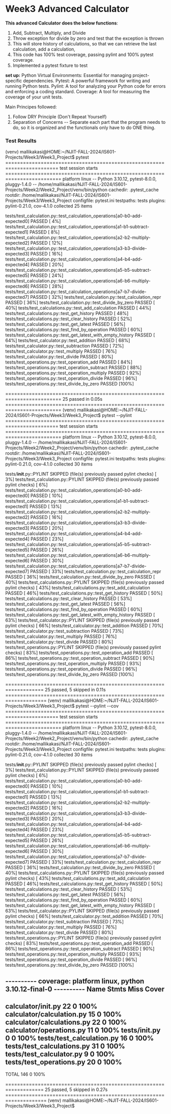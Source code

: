 #  Week3 Advanced Calculator 

**This advanced Calculator does the below functions**:
1. Add, Subtract, Multiply, and Divide
2. Throw exception for divide by zero and test that the exception is thrown
3. This will store history of calculations, so that we can retrieve the last calculation, add a calculation, 
4. This code has 100% test coverage, passing pylint and 100% pytest coverage.  
5. Implemented a pytest fixture to test  

**set up:**
Python Virtual Environments: Essential for managing project-specific dependencies.
Pytest: A powerful framework for writing and running Python tests.
Pylint: A tool for analyzing your Python code for errors and enforcing a coding standard.
Coverage: A tool for measuring the coverage of your unit tests.

Main Principes followed:
1) Follow DRY Principle (Don't Repeat Yourself)
2) Separation of Concerns -- Separate each part that the program needs to do, so it is organized and the functionals only have to do ONE thing.

### Test Results
(venv) mallikakasi@HOME:~/NJIT-FALL-2024/IS601-Projects/Week3/Week3_Project$ pytest
======================================================================== test session starts =========================================================================
platform linux -- Python 3.10.12, pytest-8.0.0, pluggy-1.4.0 -- /home/mallikakasi/NJIT-FALL-2024/IS601-Projects/Week2/Week2_Project/venv/bin/python
cachedir: .pytest_cache
rootdir: /home/mallikakasi/NJIT-FALL-2024/IS601-Projects/Week3/Week3_Project
configfile: pytest.ini
testpaths: tests
plugins: pylint-0.21.0, cov-4.1.0
collected 25 items                                                                                                                                                   

tests/test_calculation.py::test_calculation_operations[a0-b0-add-expected0] PASSED                                                                             [  4%]
tests/test_calculation.py::test_calculation_operations[a1-b1-subtract-expected1] PASSED                                                                        [  8%]
tests/test_calculation.py::test_calculation_operations[a2-b2-multiply-expected2] PASSED                                                                        [ 12%]
tests/test_calculation.py::test_calculation_operations[a3-b3-divide-expected3] PASSED                                                                          [ 16%]
tests/test_calculation.py::test_calculation_operations[a4-b4-add-expected4] PASSED                                                                             [ 20%]
tests/test_calculation.py::test_calculation_operations[a5-b5-subtract-expected5] PASSED                                                                        [ 24%]
tests/test_calculation.py::test_calculation_operations[a6-b6-multiply-expected6] PASSED                                                                        [ 28%]
tests/test_calculation.py::test_calculation_operations[a7-b7-divide-expected7] PASSED                                                                          [ 32%]
tests/test_calculation.py::test_calculation_repr PASSED                                                                                                        [ 36%]
tests/test_calculation.py::test_divide_by_zero PASSED                                                                                                          [ 40%]
tests/test_calculations.py::test_add_calculation PASSED                                                                                                        [ 44%]
tests/test_calculations.py::test_get_history PASSED                                                                                                            [ 48%]
tests/test_calculations.py::test_clear_history PASSED                                                                                                          [ 52%]
tests/test_calculations.py::test_get_latest PASSED                                                                                                             [ 56%]
tests/test_calculations.py::test_find_by_operation PASSED                                                                                                      [ 60%]
tests/test_calculations.py::test_get_latest_with_empty_history PASSED                                                                                          [ 64%]
tests/test_calculator.py::test_addition PASSED                                                                                                                 [ 68%]
tests/test_calculator.py::test_subtraction PASSED                                                                                                              [ 72%]
tests/test_calculator.py::test_multiply PASSED                                                                                                                 [ 76%]
tests/test_calculator.py::test_divide PASSED                                                                                                                   [ 80%]
tests/test_operations.py::test_operation_add PASSED                                                                                                            [ 84%]
tests/test_operations.py::test_operation_subtract PASSED                                                                                                       [ 88%]
tests/test_operations.py::test_operation_multiply PASSED                                                                                                       [ 92%]
tests/test_operations.py::test_operation_divide PASSED                                                                                                         [ 96%]
tests/test_operations.py::test_divide_by_zero PASSED                                                                                                           [100%]

========================================================================= 25 passed in 0.05s =========================================================================
(venv) mallikakasi@HOME:~/NJIT-FALL-2024/IS601-Projects/Week3/Week3_Project$ pytest --pylint 
======================================================================== test session starts =========================================================================
platform linux -- Python 3.10.12, pytest-8.0.0, pluggy-1.4.0 -- /home/mallikakasi/NJIT-FALL-2024/IS601-Projects/Week2/Week2_Project/venv/bin/python
cachedir: .pytest_cache
rootdir: /home/mallikakasi/NJIT-FALL-2024/IS601-Projects/Week3/Week3_Project
configfile: pytest.ini
testpaths: tests
plugins: pylint-0.21.0, cov-4.1.0
collected 30 items                                                                                                                                                   

tests/__init__.py::PYLINT SKIPPED (file(s) previously passed pylint checks)                                                                                    [  3%]
tests/test_calculation.py::PYLINT SKIPPED (file(s) previously passed pylint checks)                                                                            [  6%]
tests/test_calculation.py::test_calculation_operations[a0-b0-add-expected0] PASSED                                                                             [ 10%]
tests/test_calculation.py::test_calculation_operations[a1-b1-subtract-expected1] PASSED                                                                        [ 13%]
tests/test_calculation.py::test_calculation_operations[a2-b2-multiply-expected2] PASSED                                                                        [ 16%]
tests/test_calculation.py::test_calculation_operations[a3-b3-divide-expected3] PASSED                                                                          [ 20%]
tests/test_calculation.py::test_calculation_operations[a4-b4-add-expected4] PASSED                                                                             [ 23%]
tests/test_calculation.py::test_calculation_operations[a5-b5-subtract-expected5] PASSED                                                                        [ 26%]
tests/test_calculation.py::test_calculation_operations[a6-b6-multiply-expected6] PASSED                                                                        [ 30%]
tests/test_calculation.py::test_calculation_operations[a7-b7-divide-expected7] PASSED                                                                          [ 33%]
tests/test_calculation.py::test_calculation_repr PASSED                                                                                                        [ 36%]
tests/test_calculation.py::test_divide_by_zero PASSED                                                                                                          [ 40%]
tests/test_calculations.py::PYLINT SKIPPED (file(s) previously passed pylint checks)                                                                           [ 43%]
tests/test_calculations.py::test_add_calculation PASSED                                                                                                        [ 46%]
tests/test_calculations.py::test_get_history PASSED                                                                                                            [ 50%]
tests/test_calculations.py::test_clear_history PASSED                                                                                                          [ 53%]
tests/test_calculations.py::test_get_latest PASSED                                                                                                             [ 56%]
tests/test_calculations.py::test_find_by_operation PASSED                                                                                                      [ 60%]
tests/test_calculations.py::test_get_latest_with_empty_history PASSED                                                                                          [ 63%]
tests/test_calculator.py::PYLINT SKIPPED (file(s) previously passed pylint checks)                                                                             [ 66%]
tests/test_calculator.py::test_addition PASSED                                                                                                                 [ 70%]
tests/test_calculator.py::test_subtraction PASSED                                                                                                              [ 73%]
tests/test_calculator.py::test_multiply PASSED                                                                                                                 [ 76%]
tests/test_calculator.py::test_divide PASSED                                                                                                                   [ 80%]
tests/test_operations.py::PYLINT SKIPPED (file(s) previously passed pylint checks)                                                                             [ 83%]
tests/test_operations.py::test_operation_add PASSED                                                                                                            [ 86%]
tests/test_operations.py::test_operation_subtract PASSED                                                                                                       [ 90%]
tests/test_operations.py::test_operation_multiply PASSED                                                                                                       [ 93%]
tests/test_operations.py::test_operation_divide PASSED                                                                                                         [ 96%]
tests/test_operations.py::test_divide_by_zero PASSED                                                                                                           [100%]

=================================================================== 25 passed, 5 skipped in 0.11s ====================================================================
(venv) mallikakasi@HOME:~/NJIT-FALL-2024/IS601-Projects/Week3/Week3_Project$ pytest --pylint --cov
======================================================================== test session starts =========================================================================
platform linux -- Python 3.10.12, pytest-8.0.0, pluggy-1.4.0 -- /home/mallikakasi/NJIT-FALL-2024/IS601-Projects/Week2/Week2_Project/venv/bin/python
cachedir: .pytest_cache
rootdir: /home/mallikakasi/NJIT-FALL-2024/IS601-Projects/Week3/Week3_Project
configfile: pytest.ini
testpaths: tests
plugins: pylint-0.21.0, cov-4.1.0
collected 30 items                                                                                                                                                   

tests/__init__.py::PYLINT SKIPPED (file(s) previously passed pylint checks)                                                                                    [  3%]
tests/test_calculation.py::PYLINT SKIPPED (file(s) previously passed pylint checks)                                                                            [  6%]
tests/test_calculation.py::test_calculation_operations[a0-b0-add-expected0] PASSED                                                                             [ 10%]
tests/test_calculation.py::test_calculation_operations[a1-b1-subtract-expected1] PASSED                                                                        [ 13%]
tests/test_calculation.py::test_calculation_operations[a2-b2-multiply-expected2] PASSED                                                                        [ 16%]
tests/test_calculation.py::test_calculation_operations[a3-b3-divide-expected3] PASSED                                                                          [ 20%]
tests/test_calculation.py::test_calculation_operations[a4-b4-add-expected4] PASSED                                                                             [ 23%]
tests/test_calculation.py::test_calculation_operations[a5-b5-subtract-expected5] PASSED                                                                        [ 26%]
tests/test_calculation.py::test_calculation_operations[a6-b6-multiply-expected6] PASSED                                                                        [ 30%]
tests/test_calculation.py::test_calculation_operations[a7-b7-divide-expected7] PASSED                                                                          [ 33%]
tests/test_calculation.py::test_calculation_repr PASSED                                                                                                        [ 36%]
tests/test_calculation.py::test_divide_by_zero PASSED                                                                                                          [ 40%]
tests/test_calculations.py::PYLINT SKIPPED (file(s) previously passed pylint checks)                                                                           [ 43%]
tests/test_calculations.py::test_add_calculation PASSED                                                                                                        [ 46%]
tests/test_calculations.py::test_get_history PASSED                                                                                                            [ 50%]
tests/test_calculations.py::test_clear_history PASSED                                                                                                          [ 53%]
tests/test_calculations.py::test_get_latest PASSED                                                                                                             [ 56%]
tests/test_calculations.py::test_find_by_operation PASSED                                                                                                      [ 60%]
tests/test_calculations.py::test_get_latest_with_empty_history PASSED                                                                                          [ 63%]
tests/test_calculator.py::PYLINT SKIPPED (file(s) previously passed pylint checks)                                                                             [ 66%]
tests/test_calculator.py::test_addition PASSED                                                                                                                 [ 70%]
tests/test_calculator.py::test_subtraction PASSED                                                                                                              [ 73%]
tests/test_calculator.py::test_multiply PASSED                                                                                                                 [ 76%]
tests/test_calculator.py::test_divide PASSED                                                                                                                   [ 80%]
tests/test_operations.py::PYLINT SKIPPED (file(s) previously passed pylint checks)                                                                             [ 83%]
tests/test_operations.py::test_operation_add PASSED                                                                                                            [ 86%]
tests/test_operations.py::test_operation_subtract PASSED                                                                                                       [ 90%]
tests/test_operations.py::test_operation_multiply PASSED                                                                                                       [ 93%]
tests/test_operations.py::test_operation_divide PASSED                                                                                                         [ 96%]
tests/test_operations.py::test_divide_by_zero PASSED                                                                                                           [100%]

---------- coverage: platform linux, python 3.10.12-final-0 ----------
Name                         Stmts   Miss  Cover
------------------------------------------------
calculator/__init__.py          22      0   100%
calculator/calculation.py       15      0   100%
calculator/calculations.py      22      0   100%
calculator/operations.py        11      0   100%
tests/__init__.py                0      0   100%
tests/test_calculation.py       16      0   100%
tests/test_calculations.py      31      0   100%
tests/test_calculator.py         9      0   100%
tests/test_operations.py        20      0   100%
------------------------------------------------
TOTAL                          146      0   100%


=================================================================== 25 passed, 5 skipped in 0.27s ====================================================================
(venv) mallikakasi@HOME:~/NJIT-FALL-2024/IS601-Projects/Week3/Week3_Project$ 
